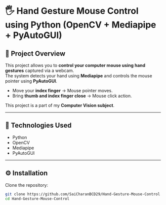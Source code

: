 # 🖐️ Hand Gesture Mouse Control using Python (OpenCV + Mediapipe + PyAutoGUI)

## 📌 Project Overview
This project allows you to **control your computer mouse using hand gestures** captured via a webcam.  
The system detects your hand using **Mediapipe** and controls the mouse pointer using **PyAutoGUI**.  
- Move your **index finger** → Mouse pointer moves.  
- Bring **thumb and index finger close** → Mouse click action.  

This project is a part of my **Computer Vision subject**.

---

## 🚀 Technologies Used
- Python
- OpenCV
- Mediapipe
- PyAutoGUI

---

## ⚙️ Installation

Clone the repository:
```bash
git clone https://github.com/SaiCharanBCD29/Hand-Gesture-Mouse-Control.git
cd Hand-Gesture-Mouse-Control
